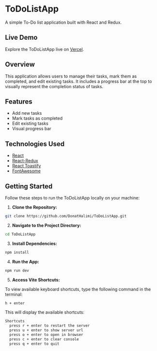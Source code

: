# ToDoListApp

A simple To-Do list application built with React and Redux.

## Live Demo

Explore the ToDoListApp live on [Vercel](https://to-do-list-app-rose.vercel.app).

## Overview

This application allows users to manage their tasks, mark them as completed, and edit existing tasks. It includes a progress bar at the top to visually represent the completion status of tasks.

## Features

- Add new tasks
- Mark tasks as completed
- Edit existing tasks
- Visual progress bar

## Technologies Used

- [React](https://reactjs.org/)
- [React-Redux](https://react-redux.js.org)
- [React Toastify](https://fkhadra.github.io/react-toastify/)
- [FontAwesome](https://fontawesome.com/v6/docs/web/use-with/react/)

## Getting Started

Follow these steps to run the ToDoListApp locally on your machine:

1. **Clone the Repository:**

```bash
git clone https://github.com/DonatHalimi/ToDoListApp.git
```
2. **Navigate to the Project Directory:**
```bash
cd ToDoListApp
```
3. **Install Dependencies:**
```bash
npm install
```
4. **Run the App:**
```bash
npm run dev
```
5. **Access Vite Shortcuts:**

To view available keyboard shortcuts, type the following command in the terminal:

```bash
h + enter
```

This will display the available shortcuts:
```bash
Shortcuts
  press r + enter to restart the server
  press u + enter to show server url
  press o + enter to open in browser
  press c + enter to clear console
  press q + enter to quit
```

